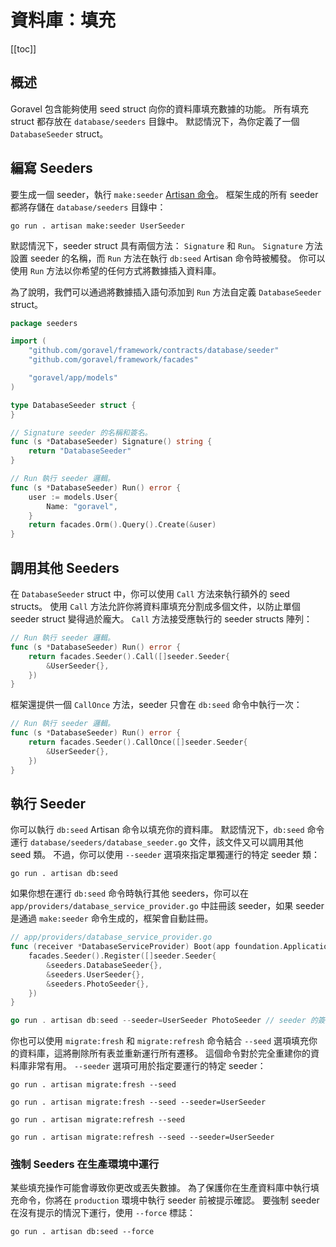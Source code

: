 # 資料庫：填充

[[toc]]

## 概述

Goravel 包含能夠使用 seed struct 向你的資料庫填充數據的功能。 所有填充 struct 都存放在 `database/seeders` 目錄中。 默認情況下，為你定義了一個 `DatabaseSeeder` struct。

## 編寫 Seeders

要生成一個 seeder，執行 `make:seeder` [Artisan 命令](../digging-deeper/artisan-console.md)。 框架生成的所有 seeder 都將存儲在 `database/seeders` 目錄中：

```shell
go run . artisan make:seeder UserSeeder
```

默認情況下，seeder struct 具有兩個方法： `Signature` 和 `Run`。 `Signature` 方法設置 seeder 的名稱，而 `Run` 方法在執行 `db:seed` Artisan 命令時被觸發。 你可以使用 `Run` 方法以你希望的任何方式將數據插入資料庫。

為了說明，我們可以通過將數據插入語句添加到 `Run` 方法自定義 `DatabaseSeeder` struct。

```go
package seeders

import (
	"github.com/goravel/framework/contracts/database/seeder"
	"github.com/goravel/framework/facades"

	"goravel/app/models"
)

type DatabaseSeeder struct {
}

// Signature seeder 的名稱和簽名。
func (s *DatabaseSeeder) Signature() string {
	return "DatabaseSeeder"
}

// Run 執行 seeder 邏輯。
func (s *DatabaseSeeder) Run() error {
	user := models.User{
		Name: "goravel",
	}
	return facades.Orm().Query().Create(&user)
}
```

## 調用其他 Seeders

在 `DatabaseSeeder` struct 中，你可以使用 `Call` 方法來執行額外的 seed structs。 使用 `Call` 方法允許你將資料庫填充分割成多個文件，以防止單個 seeder struct 變得過於龐大。 `Call` 方法接受應執行的 seeder structs 陣列：

```go
// Run 執行 seeder 邏輯。
func (s *DatabaseSeeder) Run() error {
	return facades.Seeder().Call([]seeder.Seeder{
		&UserSeeder{},
	})
}
```

框架還提供一個 `CallOnce` 方法，seeder 只會在 `db:seed` 命令中執行一次：

```go
// Run 執行 seeder 邏輯。
func (s *DatabaseSeeder) Run() error {
	return facades.Seeder().CallOnce([]seeder.Seeder{
		&UserSeeder{},
	})
}
```

## 執行 Seeder

你可以執行 `db:seed` Artisan 命令以填充你的資料庫。 默認情況下，`db:seed` 命令運行 `database/seeders/database_seeder.go` 文件，該文件又可以調用其他 seed 類。 不過，你可以使用 `--seeder` 選項來指定單獨運行的特定 seeder 類：

```shell
go run . artisan db:seed
```

如果你想在運行 `db:seed` 命令時執行其他 seeders，你可以在 `app/providers/database_service_provider.go` 中註冊該 seeder，如果 seeder 是通過 `make:seeder` 命令生成的，框架會自動註冊。

```go
// app/providers/database_service_provider.go
func (receiver *DatabaseServiceProvider) Boot(app foundation.Application) {
	facades.Seeder().Register([]seeder.Seeder{
		&seeders.DatabaseSeeder{},
        &seeders.UserSeeder{},
        &seeders.PhotoSeeder{},
	})
}

go run . artisan db:seed --seeder=UserSeeder PhotoSeeder // seeder 的簽名
```

你也可以使用 `migrate:fresh` 和 `migrate:refresh` 命令結合 `--seed` 選項填充你的資料庫，這將刪除所有表並重新運行所有遷移。 這個命令對於完全重建你的資料庫非常有用。 `--seeder` 選項可用於指定要運行的特定 seeder：

```shell
go run . artisan migrate:fresh --seed

go run . artisan migrate:fresh --seed --seeder=UserSeeder

go run . artisan migrate:refresh --seed

go run . artisan migrate:refresh --seed --seeder=UserSeeder
```

### 強制 Seeders 在生產環境中運行

某些填充操作可能會導致你更改或丟失數據。 為了保護你在生產資料庫中執行填充命令，你將在 `production` 環境中執行 seeder 前被提示確認。 要強制 seeder 在沒有提示的情況下運行，使用 `--force` 標誌：

```shell
go run . artisan db:seed --force
```
